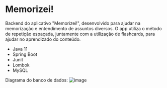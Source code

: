 # Memorizei!
Backend do aplicativo "Memorizei!", desenvolvido para ajudar na memorização e entendimento de assuntos diversos.
O app utiliza o método de repetição espaçada, juntamente com a utilização de flashcards, para ajudar no aprendizado do conteúdo.

- Java 11
- Spring Boot
- Junit
- Lombok
- MySQL


Diagrama do banco de dados:
![image](https://github.com/kayane-developer/memorizei/assets/91271025/ec412a2f-3e86-46d7-a09c-1b2ee18cdc63)

